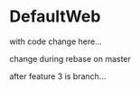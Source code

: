 # DefaultWeb


with code change here...


change during rebase on master

after feature 3 is branch...

